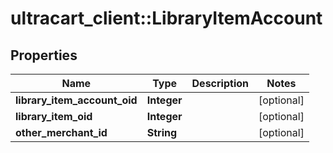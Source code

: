 # ultracart_client::LibraryItemAccount

## Properties
Name | Type | Description | Notes
------------ | ------------- | ------------- | -------------
**library_item_account_oid** | **Integer** |  | [optional] 
**library_item_oid** | **Integer** |  | [optional] 
**other_merchant_id** | **String** |  | [optional] 


